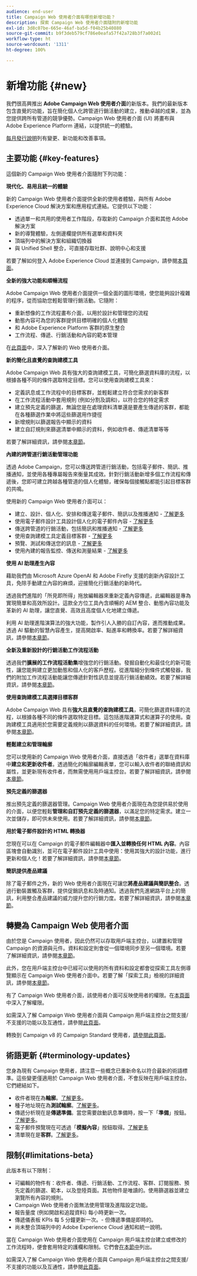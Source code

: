 ```yaml
---
audience: end-user
title: Campaign Web 使用者介面有哪些新增功能？
description: 探索 Campaign Web 使用者介面隨附的新增功能
exl-id: 3d8c07be-665e-46af-ba5d-f04b25b40880
source-git-commit: b9f3deb579cf786e0eafa57f42a728b3f7a002d1
workflow-type: ht
source-wordcount: '1311'
ht-degree: 100%

---
```



# 新增功能 {#new}

我們很高興推出 **Adobe Campaign Web 使用者介面**&#x200B;的新版本。我們的最新版本包含直覺的功能，旨在簡化個人化跨管道行銷活動的建立，推動卓越的成果，並為您提供跨所有管道的競爭優勢。Campaign Web 使用者介面 (UI) 將畫布與 Adobe Experience Platform 連結，以提供統一的體驗。

 [每月發行說明](release-notes.md)列有變更、新功能和改善事項。


## 主要功能 {#key-features}

這個新的 Campaign Web 使用者介面隨附下列功能：

**現代化、易用且統一的體驗**

新的 Campaign Web 使用者介面提供全新的使用者體驗，與所有 Adobe Experience Cloud 解決方案和應用程式連結。它提供以下功能：

* 透過單一和共用的使用者工作階段，存取新的 Campaign 介面和其他 Adobe 解決方案
* 新的導覽體驗，左側邊欄提供所有選單和資料夾
* 頂端列中的解決方案和組織切換器
* 與 Unified Shell 整合，可直接存取社群、說明中心和支援

若要了解如何登入 Adobe Experience Cloud 並連接到 Campaign，請參閱[本頁面](../get-started/connect-to-campaign.md)。


**全新的強大功能和順暢流程**

Adobe Campaign Web 使用者介面提供一個全面的圖形環境，使您能夠設計複雜的程序，從而協助您輕鬆管理行銷活動。它隨附：

* 重新想像的工作流程畫布介面，以用於設計和管理您的流程
* 動態內容可為您的客群提供目標明確的個人化體驗
* 和 Adobe Experience Platform 客群的原生整合
* 工作流程、傳遞、行銷活動和內容的範本管理

在[此頁面](../get-started/user-interface.md)中，深入了解新的 Web 使用者介面。

**新的簡化且直覺的查詢建模工具**

Adobe Campaign Web 具有強大的查詢建模工具，可簡化篩選資料庫的流程，以根據各種不同的條件選取特定目標。您可以使用查詢建模工具來：

* 定義訊息或工作流程中的目標客群，並輕鬆建立符合您需求的新客群
* 在工作流程活動中套用規則 (例如分割及調和)，以符合您的特定需求
* 建立預先定義的篩選，無論您是在處理資料清單還是要產生傳遞的客群，都能在各種篩選作業中將這些篩選用作捷徑
* 新增規則以篩選報告中顯示的資料
* 建立自訂規則來篩選清單中顯示的資料，例如收件者、傳遞清單等等

若要了解詳細資訊，請參閱[本章節](../query/query-modeler-overview.md)。


**內建的跨管道行銷活動管理功能**

透過 Adobe Campaign，您可以傳送跨管道行銷活動，包括電子郵件、簡訊、推播通知，並使用各種專屬報告來衡量其成效。針對行銷活動新增多個工作流程和傳遞後，您即可建立跨越各種管道的個人化體驗，確保每個接觸點都能引起目標客群的共鳴。

使用新的 Campaign Web 使用者介面可以：

* 建立、設計、個人化、安排和傳送電子郵件、簡訊以及推播通知 - [了解更多](../msg/gs-messages.md)
* 使用電子郵件設計工具設計個人化的電子郵件內容 - [了解更多](../email/edit-content.md)
* 傳送跨管道的行銷活動，包括簡訊和推播通知 - [了解更多](../workflows/activities/channels.md)
* 使用查詢建模工具定義目標客群 - [了解更多](../audience/about-recipients.md)
* 預覽、測試和傳送您的訊息 - [了解更多](../monitor/prepare-send.md)
* 使用內建的報告監控、傳送和測量結果 - [了解更多](../reporting/delivery-reports.md)


**使用 AI 助理產生內容**

藉助我們由 Microsoft Azure OpenAI 和 Adobe Firefly 支援的創新內容設計工具，免除手動建立內容的麻煩，迎接簡化行銷活動的新時代。

透過我們進階的「所見即所得」拖放編輯器來重新定義內容傳遞，此編輯器是專為實現簡單和高效所設計。這款全方位工具內含順暢的 AEM 整合、動態內容功能及革新的 AI 助理，讓您直覺、高效且高度個人化地建立傳遞。

利用 AI 助理進階演算法的強大功能，製作引人入勝的自訂內容，進而推動成果。透過 AI 驅動的智慧內容產生，提高開啟率、點進率和轉換率。若要了解詳細資訊，請參閱[本章節](../email/generative-gs.md)。

**全新及重新設計的行銷活動工作流程活動**

透過我們&#x200B;**擴展的工作流程活動集**&#x200B;增強您的行銷活動。發掘自動化和最佳化的新可能性，讓您能夠建立更加動態和個人化的客戶歷程。從進階細分到條件式觸發器，我們的附加工作流程活動能讓您傳遞針對性訊息並提高行銷活動績效。若要了解詳細資訊，請參閱[本章節](../workflows/gs-workflows.md)。


**使用查詢建模工具選擇目標客群**

Adobe Campaign Web 具有&#x200B;**強大且直覺的查詢建模工具**，可簡化篩選資料庫的流程，以根據各種不同的條件選取特定目標。這包括進階運算式和運算子的使用。查詢建模工具適用於您需要定義規則以篩選資料的任何環境。若要了解詳細資訊，請參閱[本章節](../query/query-modeler-overview.md)。

**輕鬆建立和管理輪廓**

您可以使用新的 Campaign Web 使用者介面，直接透過「收件者」選單在資料庫中&#x200B;**建立和更新收件者**。透過簡化的輪廓編輯表單，您可以輸入收件者的聯絡資訊和屬性，並更新現有收件者，而無需使用用戶端主控台。若要了解詳細資訊，請參閱[本章節](../audience/about-recipients.md)。

<!--
* Adobe Experience Manager (AEM) Integration
    
    With our AEM integration extended to web UI, you can easily manage assets and synchronize full HTML templates, empowering you to create captivating digital experiences without any hassle. 
    
    Elevate and streamline your content management capabilities on the web UI with this integration to boost productivity.

* **Gen AI for Email content**

    Say goodbye to manual content creation and hello to efficient, data-driven campaigns with the power of Gen AI.  Our Gen AI technology utilizes advanced algorithms to **generate highly engaging and personalized content**. Drive higher open rates, click-through rates, and conversions with Gen AI's intelligent content generation. Stay ahead of the competition and elevate your email marketing game with Gen AI on email content.

    Learn more in [this section](../email/generative-gs.md).

**AI-powered Contextual Help**

Ask questions and find guidance directly from the product user interface. The new **AI-powered Contextual Help** helps you learn and grow your expertise on new Campaign features. Based on the latest product documentation, it assists you to find help and get step-by-step guidance instantly, as you are building your use cases. This feature is currently available in Beta, for a limited set of users. Learn more in [this section](../get-started/using-ai.md).
-->

**預先定義的篩選器**

推出預先定義的篩選器管理。Campaign Web 使用者介面現在為您提供易於使用的介面，以便您輕鬆&#x200B;**管理和自訂預先定義的篩選器**，以滿足您的特定需求。建立一次並儲存，即可供未來使用。若要了解詳細資訊，請參閱[本章節](../get-started/predefined-filters.md)。

**用於電子郵件設計的 HTML 轉換器**

您現在可以在 Campaign 的電子郵件編輯器中&#x200B;**匯入並轉換任何 HTML 內容**。內容區塊會自動識別，並可在電子郵件設計工具中使用：使用其強大的設計功能，進行更新和個人化！若要了解詳細資訊，請參閱[本章節](../email/existing-content.md)。


**簡訊提供產品建議**

除了電子郵件之外，新的 Web 使用者介面現在可讓您&#x200B;**將產品建議與簡訊整合**。透過行動裝置觸及客群，提供促銷訊息和及時通知。透過我們先進網路平台上的簡訊，利用整合產品建議的威力提升您的行銷力度。若要了解詳細資訊，請參閱[本章節](../msg/offers.md)。

## 轉變為 Campaign Web 使用者介面

由於您是 Campaign 使用者，因此仍然可以存取用戶端主控台，以建置和管理 Campaign 的資源與元件。資料和設定則會從一個環境同步至另一個環境。若要了解詳細資訊，請參閱[本章節](../get-started/get-started.md#ac-client)。

此外，您在用戶端主控台中已經可以使用的所有資料和設定都會從探索工具左側導覽顯示在 Campaign Web 使用者介面中。若要了解「探索工具」檢視的詳細資訊，請參閱[本章節](../get-started/user-interface.md#user-interface-explorer)。

有了 Campaign Web 使用者介面，該使用者介面可反映使用者的權限。在[本頁面](../get-started/permissions.md)中深入了解權限。

如需深入了解 Campaign Web 使用者介面與 Campaign 用戶端主控台之間支援/不支援的功能以及互通性，請參閱[此頁面](../get-started/capability-matrix.md)。

轉換到 Campaign v8 的 Campaign Standard 使用者，[請參閱此頁面](../rn/acs-migration.md)。

## 術語更新 {#terminology-updates}

您身為現有 Campaign 使用者，請注意一些概念已重新命名以符合最新的術語標準。這些變更僅適用於 Campaign Web 使用者介面，不會反映在用戶端主控台。它們總結如下。

* 收件者現在為&#x200B;**輪廓**。[了解更多](../audience/gs-audiences-recipients.md)。
* 種子地址現在為&#x200B;**測試輪廓**。[了解更多](../preview-test/test-deliveries.md)。
* 傳遞分析現在是&#x200B;**傳遞準備**。當您需要啟動訊息準備時，按一下「**準備**」按鈕。[了解更多](../monitor/prepare-send.md)。
* 電子郵件預覽現在可透過「**模擬內容**」按鈕取得。[了解更多](../preview-test/preview-test.md)
* 清單現在是&#x200B;**客群**。[了解更多](../audience/gs-audiences-recipients.md)。

## 限制{#limitations-beta}

此版本有以下限制：

* 可編輯的物件有：收件者、傳遞、行銷活動、工作流程、客群、訂閱服務、預先定義的篩選、範本，以及登陸頁面。其他物件是唯讀的。使用篩選器並建立瀏覽所有內容的規則。
* Campaign Web 使用者介面無法使用管理及進階設定功能。
* 報告量度 (例如開啟和追蹤資料) 每小時更新一次。
* 傳遞儀表板 KPIs 每 5 分鐘更新一次。- 但傳遞準備是即時的。
* 尚未整合頂端列中的 Adobe Experience Cloud 通知和統一說明。

當在 Campaign Web 使用者介面使用在 Campaign 用戶端主控台建立或修改的工作流程時，便會套用特定的護欄和限制。它們會[在本節中](../get-started/guardrails.md)列出。

如需深入了解 Campaign Web 使用者介面與 Campaign 用戶端主控台之間支援/不支援的功能以及互通性，請參閱[此頁面](../get-started/capability-matrix.md)。